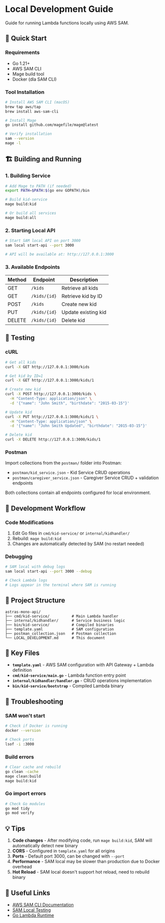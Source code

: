 # Local Development Guide

Guide for running Lambda functions locally using AWS SAM.

## 🚀 Quick Start

### Requirements
- Go 1.21+
- AWS SAM CLI
- Mage build tool
- Docker (dla SAM CLI)

### Tool Installation

```bash
# Install AWS SAM CLI (macOS)
brew tap aws/tap
brew install aws-sam-cli

# Install Mage
go install github.com/magefile/mage@latest

# Verify installation
sam --version
mage -l
```

## 🏗️ Building and Running

### 1. Building Service
```bash
# Add Mage to PATH (if needed)
export PATH=$PATH:$(go env GOPATH)/bin

# Build kid-service
mage build:kid

# Or build all services
mage build:all
```

### 2. Starting Local API
```bash
# Start SAM local API on port 3000
sam local start-api --port 3000

# API will be available at: http://127.0.0.1:3000
```

### 3. Available Endpoints

| Method | Endpoint | Description |
|--------|----------|-------------|
| GET | `/kids` | Retrieve all kids |
| GET | `/kids/{id}` | Retrieve kid by ID |
| POST | `/kids` | Create new kid |
| PUT | `/kids/{id}` | Update existing kid |
| DELETE | `/kids/{id}` | Delete kid |

## 🧪 Testing

### cURL
```bash
# Get all kids
curl -X GET http://127.0.0.1:3000/kids

# Get kid by ID=1
curl -X GET http://127.0.0.1:3000/kids/1

# Create new kid
curl -X POST http://127.0.0.1:3000/kids \
  -H "Content-Type: application/json" \
  -d '{"name": "John Smith", "birthdate": "2015-03-15"}'

# Update kid
curl -X PUT http://127.0.0.1:3000/kids/1 \
  -H "Content-Type: application/json" \
  -d '{"name": "John Smith Updated", "birthdate": "2015-03-15"}'

# Delete kid
curl -X DELETE http://127.0.0.1:3000/kids/1
```

### Postman
Import collections from the `postman/` folder into Postman:
- `postman/kid_service.json` - Kid Service CRUD operations
- `postman/caregiver_service.json` - Caregiver Service CRUD + validation endpoints

Both collections contain all endpoints configured for local environment.

## 🔧 Development Workflow

### Code Modifications
1. Edit Go files in `cmd/kid-service/` or `internal/kidhandler/`
2. Rebuild: `mage build:kid`
3. Changes are automatically detected by SAM (no restart needed)

### Debugging
```bash
# SAM local with debug logs
sam local start-api --port 3000 --debug

# Check Lambda logs
# Logs appear in the terminal where SAM is running
```

## 📁 Project Structure

```
astras-mono-api/
├── cmd/kid-service/          # Main Lambda handler
├── internal/kidhandler/      # Service business logic
├── bin/kid-service/          # Compiled binaries
├── template.yaml             # SAM configuration
├── postman_collection.json   # Postman collection
└── LOCAL_DEVELOPMENT.md      # This document
```

## 🎯 Key Files

- **`template.yaml`** - AWS SAM configuration with API Gateway + Lambda definition
- **`cmd/kid-service/main.go`** - Lambda function entry point
- **`internal/kidhandler/handler.go`** - CRUD operations implementation
- **`bin/kid-service/bootstrap`** - Compiled Lambda binary

## 🚨 Troubleshooting

### SAM won't start
```bash
# Check if Docker is running
docker --version

# Check ports
lsof -i :3000
```

### Build errors
```bash
# Clear cache and rebuild
go clean -cache
mage clean:build
mage build:kid
```

### Go import errors
```bash
# Check Go modules
go mod tidy
go mod verify
```

## 💡 Tips

1. **Code changes** - After modifying code, run `mage build:kid`, SAM will automatically detect new binary
2. **CORS** - Configured in `template.yaml` for all origins
3. **Ports** - Default port 3000, can be changed with `--port`
4. **Performance** - SAM local may be slower than production due to Docker overhead
5. **Hot Reload** - SAM local doesn't support hot reload, need to rebuild binary

## 🔗 Useful Links

- [AWS SAM CLI Documentation](https://docs.aws.amazon.com/serverless-application-model/latest/developerguide/what-is-sam.html)
- [SAM Local Testing](https://docs.aws.amazon.com/serverless-application-model/latest/developerguide/sam-cli-command-reference-sam-local-start-api.html)
- [Go Lambda Runtime](https://github.com/aws/aws-lambda-go)